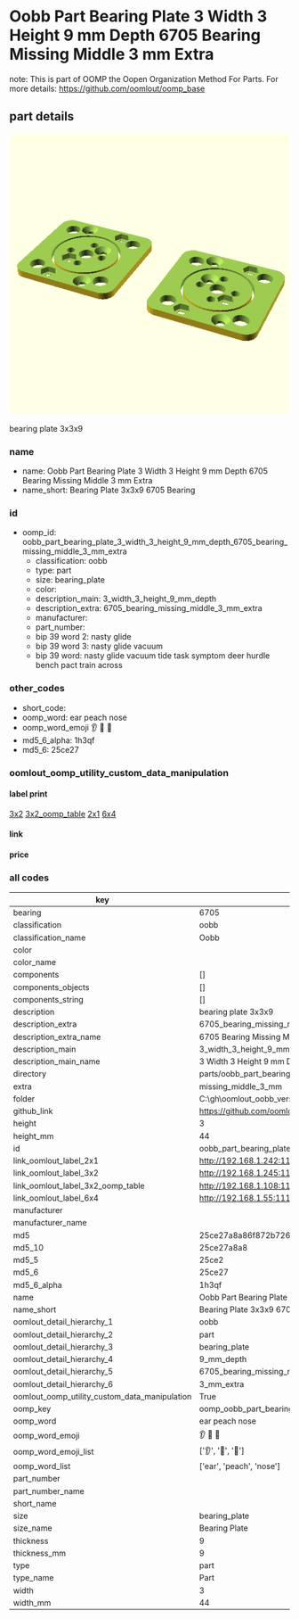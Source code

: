 # Oobb Part Bearing Plate 3 Width 3 Height 9 mm Depth 6705 Bearing Missing Middle 3 mm Extra  

note: This is part of OOMP the Oopen Organization Method For Parts. For more details: https://github.com/oomlout/oomp_base

##  part details
  

[![](3dpr.png)](3dpr.png)

bearing plate 3x3x9



### name
* name: Oobb Part Bearing Plate 3 Width 3 Height 9 mm Depth 6705 Bearing Missing Middle 3 mm Extra
* name_short: Bearing Plate 3x3x9 6705 Bearing
### id
* oomp_id: oobb_part_bearing_plate_3_width_3_height_9_mm_depth_6705_bearing_missing_middle_3_mm_extra
  * classification: oobb
  * type: part
  * size: bearing_plate
  * color: 
  * description_main: 3_width_3_height_9_mm_depth
  * description_extra: 6705_bearing_missing_middle_3_mm_extra
  * manufacturer: 
  * part_number: 
  * bip 39 word 2: nasty glide
  * bip 39 word 3: nasty glide vacuum
  * bip 39 word: nasty glide vacuum tide task symptom deer hurdle bench pact train across

### other_codes
* short_code: 
* oomp_word: ear peach nose
* oomp_word_emoji :ear: :peach: :nose:
* md5_6_alpha: 1h3qf
* md5_6: 25ce27






### oomlout_oomp_utility_custom_data_manipulation
#### label print
[3x2](http://192.168.1.245:1112/?label=oomp%201h3qf)
[3x2_oomp_table](http://192.168.1.108:1112/?label=oomp%201h3qf)
[2x1](http://192.168.1.242:1112/?label=oomp%201h3qf)
[6x4](http://192.168.1.55:1112/?label=oomp%201h3qf)    

#### link

                              

#### price







### all codes 
| key | value |  
| --- | --- |  
| bearing | 6705 |  
| classification | oobb |  
| classification_name | Oobb |  
| color |  |  
| color_name |  |  
| components | [] |  
| components_objects | [] |  
| components_string | [] |  
| description | bearing plate 3x3x9 |  
| description_extra | 6705_bearing_missing_middle_3_mm_extra |  
| description_extra_name | 6705 Bearing Missing Middle 3 mm Extra |  
| description_main | 3_width_3_height_9_mm_depth |  
| description_main_name | 3 Width 3 Height 9 mm Depth |  
| directory | parts/oobb_part_bearing_plate_3_width_3_height_9_mm_depth_6705_bearing_missing_middle_3_mm_extra |  
| extra | missing_middle_3_mm |  
| folder | C:\gh\oomlout_oobb_version_4_generated_parts\parts\oobb_part_bearing_plate_3_width_3_height_9_mm_depth_6705_bearing_missing_middle_3_mm_extra |  
| github_link | https://github.com/oomlout/oomlout_oomp_part_src/tree/main/parts/oobb_part_bearing_plate_3_width_3_height_9_mm_depth_6705_bearing_missing_middle_3_mm_extra |  
| height | 3 |  
| height_mm | 44 |  
| id | oobb_part_bearing_plate_3_width_3_height_9_mm_depth_6705_bearing_missing_middle_3_mm_extra |  
| link_oomlout_label_2x1 | http://192.168.1.242:1112/?label=oomp%201h3qf |  
| link_oomlout_label_3x2 | http://192.168.1.245:1112/?label=oomp%201h3qf |  
| link_oomlout_label_3x2_oomp_table | http://192.168.1.108:1112/?label=oomp%201h3qf |  
| link_oomlout_label_6x4 | http://192.168.1.55:1112/?label=oomp%201h3qf |  
| manufacturer |  |  
| manufacturer_name |  |  
| md5 | 25ce27a8a86f872b726f0e1de118c499 |  
| md5_10 | 25ce27a8a8 |  
| md5_5 | 25ce2 |  
| md5_6 | 25ce27 |  
| md5_6_alpha | 1h3qf |  
| name | Oobb Part Bearing Plate 3 Width 3 Height 9 mm Depth 6705 Bearing Missing Middle 3 mm Extra |  
| name_short | Bearing Plate 3x3x9 6705 Bearing |  
| oomlout_detail_hierarchy_1 | oobb |  
| oomlout_detail_hierarchy_2 | part |  
| oomlout_detail_hierarchy_3 | bearing_plate |  
| oomlout_detail_hierarchy_4 | 9_mm_depth |  
| oomlout_detail_hierarchy_5 | 6705_bearing_missing_middle |  
| oomlout_detail_hierarchy_6 | 3_mm_extra |  
| oomlout_oomp_utility_custom_data_manipulation | True |  
| oomp_key | oomp_oobb_part_bearing_plate_3_width_3_height_9_mm_depth_6705_bearing_missing_middle_3_mm_extra |  
| oomp_word | ear peach nose |  
| oomp_word_emoji | :ear: :peach: :nose: |  
| oomp_word_emoji_list | [':ear:', ':peach:', ':nose:'] |  
| oomp_word_list | ['ear', 'peach', 'nose'] |  
| part_number |  |  
| part_number_name |  |  
| short_name |  |  
| size | bearing_plate |  
| size_name | Bearing Plate |  
| thickness | 9 |  
| thickness_mm | 9 |  
| type | part |  
| type_name | Part |  
| width | 3 |  
| width_mm | 44 |  
